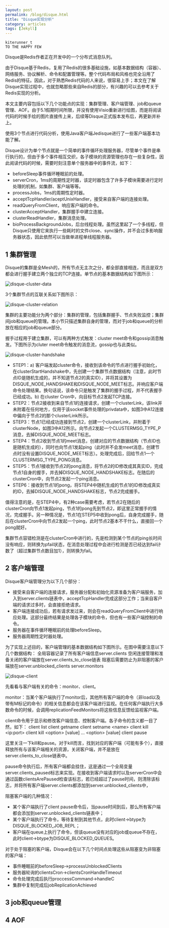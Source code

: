 ```yaml
---
layout: post
permalink: /blog/disque.html
title: "Disque实现分析"
category: articles
tags: [Jekyll]
---
```


    kiterunner_t
    TO THE HAPPY FEW


Disque是Redis作者正在开发中的一个分布式消息队列。

由于Disque基于Redis，复用了Redis的很多基础设施，如基本数据结构（容器）、网络服务、协议解析、命令和配置管理等。整个代码布局和风格也完全沿用了Redis的特征。因此，对于熟悉Redis代码的人来说，很容易上手；本文在了解Disque实现过程中，也就忽略那些来自Redis的部分，有兴趣的可以去参考关于Redis实现的分析。

本文主要内容包括以下几个功能点的实现：集群管理、客户端管理、job和queue管理、AOF。由于5.1假期时间所限，并没有使用Visio重新进行绘图，而是将阅读代码的时候手绘的图片直接传上来，后续等Disque正式版本发布后，再更新并补上。

使用3个节点进行代码分析，使用Java客户端Jedisque进行了一些客户端基本功能了解。

Disque设计为单个节点就是一个简单的事件循环处理服务器，尽管单个事件是串行执行的，但由于多个事件相互交织，各子模块的资源管理也存在一些复杂性，因此阅读代码的时候，需要时刻注意单个服务器中的事件流，如下：

* beforeSleep事件循环睡眠前的处理。
* serverCron，1ms的周期性定时器，该定时器包含了许多子模块需要进行定时处理的机制，如集群、客户端等等。
* processJobs，1ms的周期性定时器。
* acceptTcpHandler/aceptUnixHandler，接受来自客户端的连接处理。
* readQueryFromClient，响应客户端的命令。
* clusterAcceptHandler，集群握手中建立连接。
* clusterReadHandler，集群消息处理。
* bioProcessBackgroundJobs，后台线程处理。虽然这里起了一个多线程，但Disque只使用它来执行一些耗时的文件close、sync操作，并不会过多影响服务器状态，因此依然可以当做单进程单线程服务器。

## 1 集群管理

Disque的集群是全Mesh的，所有节点无主次之分，都全部直接相连，而且是双方都会进行握手建立两个独立的TCP连接。单节点的基本数据结构如下图所示：

![disque-cluster-data][1]


3个集群节点的互联关系如下图所示：

![disque-cluster-relation][2]

集群的主要功能分为两个部分：集群的管理，包括集群握手、节点失败监控；集群间job和queue的管理。本小节只描述集群自身的管理，而对于job和queue的分析放在相应的job和queue部分。

握手过程用于建立集群，可以有两种方式触发：cluster meet命令和gossip消息触发。下图所示为cluter meet命令触发的消息流，gossip也与此类似。

![disque-cluster-handshake][3]


* STEP1：a) 客户端发起cluster命令，接收到该命令的节点进行握手初始化，在clusterStartHandshake中，先创建一个集群节点数据结构（注意，此时节点ID是随机生成的，并不知道节点2的真实ID），并将其设置为DISQUE_NODE_HANDSHAKE和DISQUE_NODE_MEET标志。并响应客户端命令处理结果。换句话说，该命令只是触发了集群的握手过程，并不代表握手已经成功。b) 在cluster	Cron中，向目标节点2发起TCP连接。
* STEP2：节点2接收到来自节点1的连接请求，创建一个clusterLink，该link并未附着在任何地方，仅用于该socket事件处理的privdata中，如图3中A12连接中偏向于节点2的那个clusterLink所示。
* STEP3：节点1已经成功连接到节点2，创建一个clusterLink，并附着于clusterNode，如图3中A12所示。向节点2发起一个CLUSTERMSG_TYPE_P消息，去掉DISQUE_NODE_MEET标志。
* STEP4：节点2收到节点1的meet消息，创建对应的节点数据结构（节点ID也是随机生成的），同时也向节点1发起ping（此时并不会发meet消息，创建节点时没有设置DISQUE_NODE_MEET标志）。处理完成后，回给节点1一个CLUSTERMSG_TYPE_PONG消息。
* STEP5：节点1接收到节点2的pong消息，将节点2的ID修改成其真实ID，完成节点1自身的握手，并去掉DISQUE_NODE_HANDSHAKE标志。在随后的clusterCron中，向节点2发起一个ping消息。
* STEP6：接收到节点1的pong，将STEP4中随机生成的节点1的ID修改成真实的ID，去掉DISQUE_NODE_HANDSHAKE标志，节点2完成握手。

值得注意的是，在STEP4中，有2种case需要考虑，若节点2在随后的clusterCron向节点1发起ping，节点1的pong先到节点2，即这里正常握手的情况，完成握手。另一种情况是，节点1在STEP5中收到pong后，自身完成握手，随后在clusterCron中向节点2发起一个ping，此时节点2基本不干什么，直接回一个pong就好。

集群节点容错检测是在clusterCron中进行的，先是检测到某个节点的ping长时间没有响应，则转换为pfail状态，在消息处理过程中会进行检测是否已经达到fail计数了（超过集群节点数目加1），则转换为fail。

## 2 客户端管理

Disque客户端管理分为以下几个部分：

* 接受来自客户端的连接请求，服务器分配和初始化资源准备为客户端服务，加入到server.clients链表中，acceptTcpHandler完成这部分工作；当来自客户端的请求过多时，会直接拒绝请求。
* 客户端连接成功后，若有请求发过来，则会在readQueryFromClient中进行响应处理。这部分最终结果是处理各子模块的命令，但也有一些客户端控制的命令。
* 服务器在事件循环睡眠前的处理beforeSleep。
* 服务器周期性定时器处理。

为了实现上述目的，客户端管理的基本数据结构如下图所示。在图中需要注意以下几个数据结构：
全局容器记录了所有客户端信息server.clients
空闲连接管理和准备关闭的客户端放在server.clients_to_close链表
阻塞后需要防止为非阻塞的客户端放在server.unblocked_clients
server.monitors

![disque-client][4]


先看看与客户端有关的命令：monitor、client。

monitor：当某个客户端执行了monitor后，其他所有客户端的命令（非load以及带有M标记的命令）的相关信息都会在该客户端进行监视。在任何客户端执行大多数命令的时候，会调用replicationFeedMonitors将这些信息反馈给监视客户端。

client命令用于显示和修改客户端信息、控制客户端。各子命令的含义都一目了然，如下：
client list
client getname
client setname \<name>
client kill \<ip:port>
client kill \<option> [value] … \<option> [value]
client pause

这里关注一下kill和pause。对于kill而言，找到对应的客户端（可能有多个），直接释放所有与该客户端相关的资源，关闭客户端，并不是放在server.clients_to_close链表中。

pause命令执行后，所有客户端都会挂住，这是通过一个全局变量server.clients_paused标志来实现。在接收到客户端请求时以及serverCron中会通过函数clientsArePaused检查该标志，若已经超过了pause时间，则清除该标志，并将所有客户端server.clients都添加到server.unblocked_clients中，

阻塞客户端的几种情况：

* 某个客户端执行了client pause命令后，当pause时间到后，那么所有客户端都会添加到server.unblocked_clients链表中；
* 某个客户端执行了命令，等待复制到其他节点，此时client->btype为DISQUE_BLOCKED_JOB_REPL；
* 客户端在queue上执行了命令，但该queue没有对应的job或queue不存在，此时client->btype为DISQUE_BLOCKED_QUEUES。

对于处于阻塞的客户端，Disque会在以下几个时间点处理这些从阻塞变为非阻塞的客户端：

* 事件睡眠前的beforeSleep->processUnblockedClients
* 服务器轮询的clientsCron->clientsCronHandleTimeout
* 命令处理完成后执行proccessCommand->handleC
* 集群中复制完成后jobReplicationAchieved

## 3 job和queue管理


## 4 AOF



[1]: /image/disque/disque-cluster-data.png "disque-cluster-data"
[2]: /image/disque/disque-cluster-relation.png "disque-cluster-relation"
[3]: /image/disque/disque-cluster-handshake.png "disque-cluster-handshake"
[4]: /image/disque/disque-client.png "disque-client"

